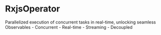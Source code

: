# RxjsOperator
Parallelized execution of concurrent tasks in real-time, unlocking seamless Observables - Concurrent - Real-time - Streaming - Decoupled

